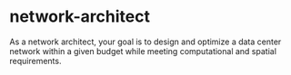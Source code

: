 # network-architect
As a network architect, your goal is to design and optimize a data center network within a given budget while meeting computational and spatial requirements.
